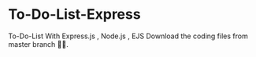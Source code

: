# To-Do-List-Express
To-Do-List With Express.js , Node.js , EJS
Download the coding files from master branch 🫡💥.
